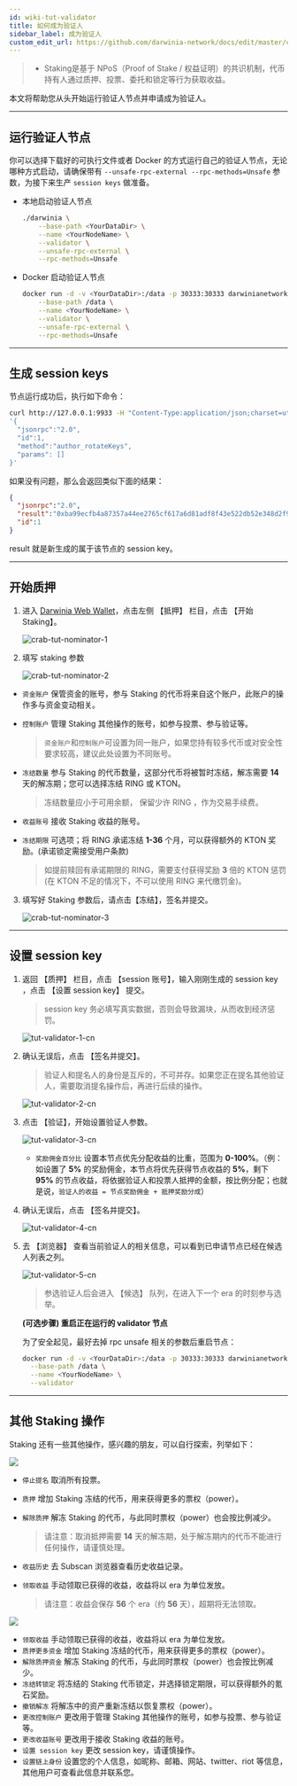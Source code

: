 ```yaml
---
id: wiki-tut-validator
title: 如何成为验证人
sidebar_label: 成为验证人
custom_edit_url: https://github.com/darwinia-network/docs/edit/master/content/zh-CN/crab-tut-validator.md
---
```

> - Staking是基于 NPoS（Proof of Stake / 权益证明）的共识机制，代币持有人通过质押、投票、委托和锁定等行为获取收益。

本文将帮助您从头开始运行验证人节点并申请成为验证人。

<hr />

## 运行验证人节点

你可以选择下载好的可执行文件或者 Docker 的方式运行自己的验证人节点，无论哪种方式启动，请确保带有 `--unsafe-rpc-external --rpc-methods=Unsafe`
参数，为接下来生产 `session keys` 做准备。

- 本地启动验证人节点
  
  ```sh
  ./darwinia \
      --base-path <YourDataDir> \
      --name <YourNodeName> \
      --validator \
      --unsafe-rpc-external \
      --rpc-methods=Unsafe
	```

- Docker 启动验证人节点
  
  ```bash
  docker run -d -v <YourDataDir>:/data -p 30333:30333 darwinianetwork/darwinia:v0.7.0 \
	  --base-path /data \
  	  --name <YourNodeName> \
      --validator \
  	  --unsafe-rpc-external \
  	  --rpc-methods=Unsafe
	```

<hr />

## 生成 session keys

节点运行成功后，执行如下命令：

```sh
curl http://127.0.0.1:9933 -H "Content-Type:application/json;charset=utf-8" -d \
'{
  "jsonrpc":"2.0",
  "id":1,
  "method":"author_rotateKeys",
  "params": []
}'
```

如果没有问题，那么会返回类似下面的结果：

```json
{
  "jsonrpc":"2.0",
  "result":"0xba99ecfb4a87357a44ee2765cf617a6d81adf8f43e522db52e348d2f9d45ccde12d53d562e14bb18522fbc3032b786f44b2b92240f4756386d4baec68bbfb882bbabcce1440c84d7f5b67c8ecb956345100d5dbd07adfeba3d9482f95d9dec6c68d085323e61590f850c38244dd2c2bc4055548d9edfd0471f47da7667c17fe8",
  "id":1
}
```

result 就是新生成的属于该节点的 session key。

<hr />

## 开始质押

1. 进入 [Darwinia Web Wallet](https://apps.darwinia.network)，点击左侧 【抵押】 栏目，点击 【开始 Staking】。
   
   ![crab-tut-nominator-1](assets/crab-tut-nominator-1.png)


2. 填写 staking 参数
   
   ![crab-tut-nominator-2](assets/crab-tut-nominator-2.png)
   
  - `资金账户` 保管资金的账号，参与 Staking 的代币将来自这个账户，此账户的操作多与资金变动相关。
  - `控制账户` 管理 Staking 其他操作的账号，如参与投票、参与验证等。
  
     > `资金账户`和`控制账户`可设置为同一账户，如果您持有较多代币或对安全性要求较高，建议此处设置为不同账号。  
  
  - `冻结数量` 参与 Staking 的代币数量，这部分代币将被暂时冻结，解冻需要 **14** 天的解冻期；您可以选择冻结 RING 或 KTON。
     
	 > 冻结数量应小于可用余额， 保留少许 RING ，作为交易手续费。
  
  - `收益账号` 接收 Staking 收益的账号。
  - `冻结期限` 可选项；将 RING 承诺冻结 **1-36** 个月，可以获得额外的 KTON 奖励。(承诺锁定需接受用户条款)
  
     > 如提前赎回有承诺期限的 RING，需要支付获得奖励 **3** 倍的 KTON 惩罚 (在 KTON 不足的情况下，不可以使用 RING 来代缴罚金)。

3. 填写好 Staking 参数后，请点击【冻结】，签名并提交。
   
   ![crab-tut-nominator-3](assets/crab-tut-nominator-3.png)


<hr />

## 设置 session key

1. 返回 【质押】 栏目，点击 【session 账号】，输入刚刚生成的 session key ，点击 【设置 session key】 提交。
  
   > session key 务必填写真实数据，否则会导致漏块，从而收到经济惩罚。
   
   ![tut-validator-1-cn](assets/tut-validator-1-cn.png)

2. 确认无误后，点击 【签名并提交】。
   
   > 验证人和提名人的身份是互斥的，不可并存。如果您正在提名其他验证人，需要取消提名操作后，再进行后续的操作。
   
   ![tut-validator-2-cn](assets/tut-validator-2-cn.png)


3. 点击 【验证】，开始设置验证人参数。
   
   ![tut-validator-3-cn](assets/tut-validator-3-cn.png)
   
   - `奖励佣金百分比` 设置本节点优先分配收益的比重，范围为 **0-100%**。（例：如设置了 **5%** 的奖励佣金，本节点将优先获得节点收益的 **5%**，剩下 **95%** 的节点收益，将依据验证人和投票人抵押的金额，按比例分配；也就是说，`验证人的收益 = 节点奖励佣金 + 抵押奖励分成`）


4. 确认无误后，点击 【签名并提交】。
   
   ![tut-validator-4-cn](assets/tut-validator-4-cn.png)

5. 去 【浏览器】 查看当前验证人的相关信息，可以看到已申请节点已经在候选人列表之列。
   
   ![tut-validator-5-cn](assets/tut-validator-5-cn.png)
   
     > 参选验证人后会进入 【候选】 队列，在进入下一个 era 的时刻参与选举。
   
   **(可选步骤) 重启正在运行的 validator 节点**
   
   为了安全起见，最好去掉 rpc unsafe 相关的参数后重启节点：
   
   ```bash
   docker run -d -v <YourDataDir>:/data -p 30333:30333 darwinianetwork/darwinia:v0.7.0 \
     --base-path /data \
     --name <YourNodeName> \
   	 --validator
   ```

<hr />

## 其他 Staking 操作

Staking 还有一些其他操作，感兴趣的朋友，可以自行探索，列举如下：

![](assets/wiki-tut-validator-6-cn.png)

- `停止提名` 取消所有投票。
- `质押`  增加 Staking 冻结的代币，用来获得更多的票权（power）。
- `解除质押` 解冻 Staking 的代币，与此同时票权（power）也会按比例减少。

  > 请注意：取消抵押需要 **14** 天的解冻期，处于解冻期内的代币不能进行任何操作，请谨慎处理。

- `收益历史` 去 Subscan 浏览器查看历史收益记录。
- `领取收益` 手动领取已获得的收益，收益将以 era 为单位发放。

  > 请注意：收益会保存 **56** 个 era（约 **56** 天），超期将无法领取。
  
![](assets/wiki-tut-validator-7-cn.png)

- `领取收益` 手动领取已获得的收益，收益将以 era 为单位发放。
- `质押更多资金` 增加 Staking 冻结的代币，用来获得更多的票权（power）。
- `解除质押资金` 解冻 Staking 的代币，与此同时票权（power）也会按比例减少。
- `冻结转锁定` 将冻结的 Staking 代币锁定，并选择锁定期限，可以获得额外的氪石奖励。
- `撤销解冻` 将解冻中的资产重新冻结以恢复票权（power）。
- `更改控制账户` 更改用于管理 Staking 其他操作的账号，如参与投票、参与验证等。
- `更改收益账号` 更改用于接收 Staking 收益的账号。
- `设置 session key` 更改 session key，请谨慎操作。
- `设置链上身份` 设置您的个人信息，如昵称、邮箱、网站、twitter、riot 等信息，其他用户可查看此信息并联系您。
